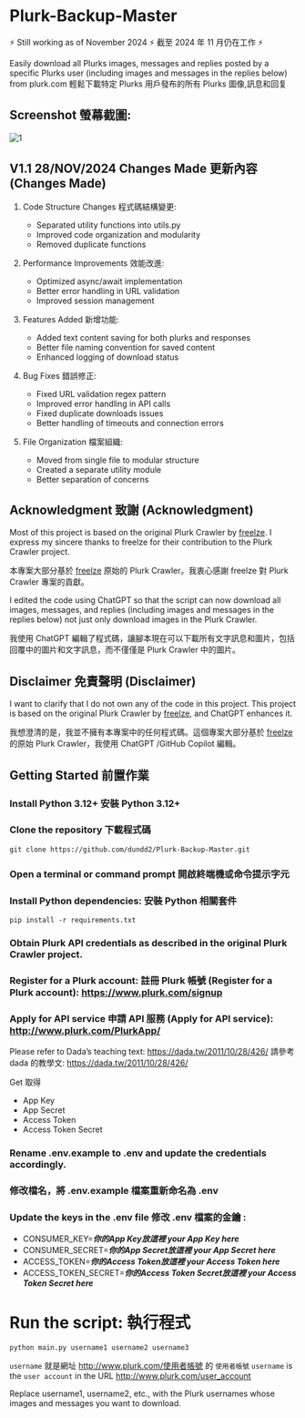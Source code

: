 # Plurk-Backup-Master
⚡ Still working as of November 2024 ⚡  截至 2024 年 11 月仍在工作 ⚡

Easily download all Plurks images, messages and replies posted by a specific Plurks user (including images and messages in the replies below) from plurk.com
輕鬆下載特定 Plurks 用戶發布的所有 Plurks 圖像,訊息和回复 

## Screenshot 螢幕截圖:
![1](https://github.com/user-attachments/assets/91ac9c4f-1701-4eb3-8e32-b48544d7eff9)


## V1.1 28/NOV/2024 Changes Made 更新內容 (Changes Made)

1. Code Structure Changes 程式碼結構變更:
   - Separated utility functions into utils.py
   - Improved code organization and modularity
   - Removed duplicate functions

2. Performance Improvements 效能改進:
   - Optimized async/await implementation
   - Better error handling in URL validation
   - Improved session management

3. Features Added 新增功能:
   - Added text content saving for both plurks and responses
   - Better file naming convention for saved content
   - Enhanced logging of download status

4. Bug Fixes 錯誤修正:
   - Fixed URL validation regex pattern
   - Improved error handling in API calls
   - Fixed duplicate downloads issues
   - Better handling of timeouts and connection errors

5. File Organization 檔案組織:
   - Moved from single file to modular structure
   - Created a separate utility module
   - Better separation of concerns


## Acknowledgment 致謝 (Acknowledgment)

Most of this project is based on the original Plurk Crawler by [freelze](https://github.com/freelze). I express my sincere thanks to freelze for their contribution to the Plurk Crawler project.

本專案大部分基於 [freelze](https://github.com/freelze) 原始的 Plurk Crawler。我衷心感謝 freelze 對 Plurk Crawler 專案的貢獻。

I edited the code using ChatGPT so that the script can now download all images, messages, and replies (including images and messages in the replies below) not just only download images in the Plurk Crawler.

我使用 ChatGPT 編輯了程式碼，讓腳本現在可以下載所有文字訊息和圖片，包括回覆中的圖片和文字訊息，而不僅僅是 Plurk Crawler 中的圖片。

## Disclaimer 免責聲明 (Disclaimer)

I want to clarify that I do not own any of the code in this project. This project is based on the original Plurk Crawler by [freelze](https://github.com/freelze), and ChatGPT enhances it.

我想澄清的是，我並不擁有本專案中的任何程式碼。這個專案大部分基於 [freelze](https://github.com/freelze) 的原始 Plurk Crawler，我使用 ChatGPT /GitHub Copilot 編輯。

## Getting Started 前置作業 

### Install Python 3.12+ 安裝 Python 3.12+ 
### Clone the repository 下載程式碼 

    git clone https://github.com/dundd2/Plurk-Backup-Master.git

### Open a terminal or command prompt 開啟終端機或命令提示字元 

### Install Python dependencies: 安裝 Python 相關套件 

    pip install -r requirements.txt

### Obtain Plurk API credentials as described in the original Plurk Crawler project.

### Register for a Plurk account: 註冊 Plurk 帳號 (Register for a Plurk account): https://www.plurk.com/signup

### Apply for API service 申請 API 服務 (Apply for API service): http://www.plurk.com/PlurkApp/

Please refer to Dada’s teaching text: https://dada.tw/2011/10/28/426/
請參考 dada 的教學文: https://dada.tw/2011/10/28/426/ 

Get 取得 
+ App Key
+ App Secret
+ Access Token
+ Access Token Secret

### Rename .env.example to .env and update the credentials accordingly. 
### 修改檔名，將 .env.example 檔案重新命名為 .env 

### Update the keys in the .env file 修改 .env 檔案的金鑰 :

+ CONSUMER_KEY=***你的App Key放這裡 your App Key here***
+ CONSUMER_SECRET=***你的App Secret放這裡 your App Secret here*** 
+ ACCESS_TOKEN=***你的Access Token放這裡 your Access Token here***
+ ACCESS_TOKEN_SECRET=***你的Access Token Secret放這裡 your Access Token Secret here***

# Run the script: 執行程式

    python main.py username1 username2 username3

`username` 就是網址 http://www.plurk.com/使用者帳號 的 `使用者帳號` 
`username` is the `user account` in the URL http://www.plurk.com/user_account

Replace username1, username2, etc., with the Plurk usernames whose images and messages you want to download.
